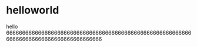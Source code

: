 # helloworld
hello
6666666666666666666666666666666666666666666666666666666666666666666666666666666666666666
